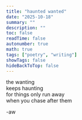```yaml
---
title: "haunted wanted"
date: "2025-10-18"
summary: ""
description: ""
toc: false
readTime: false
autonumber: true
math: true
tags: ["poetry", "writing"]
showTags: false
hideBackToTop: false
---
```


the wanting  
keeps haunting  
for things only run away  
when you chase after them  


-aw